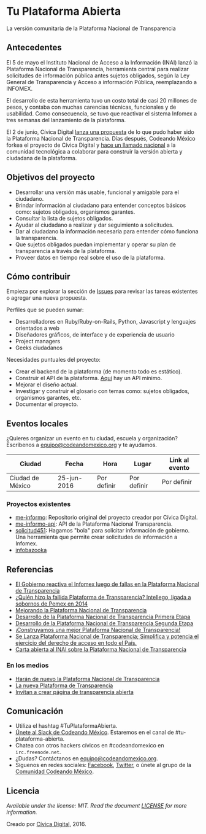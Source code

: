 # Tu Plataforma Abierta
La versión comunitaria de la Plataforma Nacional de Transparencia

## Antecedentes

El 5 de mayo el Instituto Nacional de Acceso a la Información (INAI) lanzó la Plataforma Nacional de Transparencia, herramienta central para realizar solicitudes de información pública antes sujetos obligados, según la Ley General de Transparencia y Acceso a información Pública, reemplazando a INFOMEX.

El desarrollo de esta herramienta tuvo un costo total de casi 20 millones de pesos, y contaba con muchas carencias técnicas, funcionales y de usabilidad. Como consecuencia, se tuvo que reactivar el sistema Infomex a tres semanas del lanzamiento de la plataforma.

El 2 de junio, Cívica Digital [lanza una propuesta](http://blog.civica.digital/2016/05/31/como-mejoramos-la-plataforma-nacional-de-transparencia/) de lo que pudo haber sido la Plataforma Nacional de Transparencia. Días después, Codeando México forkea el proyecto de Cívica Digital y [hace un llamado nacional](http://blog.codeandomexico.org/2016/06/06/la-plataforma-nacional-de-transparencia-abierta/) a la comunidad tecnológica a colaborar para construir la versión abierta y ciudadana de la plataforma.

## Objetivos del proyecto

* Desarrollar una versión más usable, funcional y amigable para el ciudadano.
* Brindar información al ciudadano para entender conceptos básicos como: sujetos obligados, organismos garantes.
* Consultar la lista de sujetos obligados.
* Ayudar al ciudadano a realizar y dar seguimiento a solicitudes.
* Dar al ciudadano la información necesaria para entender cómo funciona la transparencia.
* Que sujetos obligados puedan implementar y operar su plan de transparencia a través de la plataforma.
* Proveer datos en tiempo real sobre el uso de la plataforma.

## Cómo contribuir

Empieza por explorar la sección de [Issues](http://github.com/CodeandoMexico/me-informo/issues) para revisar las tareas existentes o agregar una nueva propuesta.

Perfiles que se pueden sumar:
* Desarrolladores en Ruby/Ruby-on-Rails, Python, Javascript y lenguajes orientados a web
* Diseñadores gráficos, de interface y de experiencia de usuario
* Project managers
* Geeks ciudadanos

Necesidades puntuales del proyecto:

* Crear el backend de la plataforma (de momento todo es estático).
* Construir el API de la plataforma. [Aquí](http://github.com/civica-digital/me-informo-api) hay un API mínimo. 
* Mejorar el diseño actual.
* Investigar y construir el glosario con temas como: sujetos obligados, organismos garantes, etc.
* Documentar el proyecto.

## Eventos locales

¿Quieres organizar un evento en tu ciudad, escuela y organización? Escríbenos a equipo@codeandomexico.org y te ayudamos.

|Ciudad|Fecha|Hora|Lugar|Link al evento|
|---|---|---|---|---|
|Ciudad de México|25-jun-2016|Por definir|Por definir|Por definir|


### Proyectos existentes

* [me-informo](http://github.com/civica-digital/me-informo): Repositorio original del proyecto creador por Cívica Digital.
* [me-informo-api](http://github.com/civica-digital/me-informo-api): API de la Plataforma Nacional Transparencia.
* [solicitud451](http://github.com/CodeandoMexico/solicitud451): Hagamos "bola" para solicitar información de gobierno. Una herramienta que permite crear solicitudes de información a Infomex.
* [infobazooka](http://github.com/CodeandoMexico/infobazooka) 

## Referencias

* [El Gobierno reactiva el Infomex luego de fallas en la Plataforma Nacional de Transparencia](http://www.sinembargo.mx/27-05-2016/1665474)
* [¿Quién hizo la fallida Plataforma de Transparencia? Intellego, ligada a sobornos de Pemex en 2014](http://www.sinembargo.mx/27-05-2016/1665474)
* [Mejorando la Plataforma Nacional de Transparencia](http://blog.civica.digital/2016/05/31/como-mejoramos-la-plataforma-nacional-de-transparencia/)
* [Desarrollo de la Plataforma Nacional de Transparencia Primera Etapa](http://compranetfacil.com/plataforma-nacional-de-transparencia-primera-etapa)
* [Desarrollo de la Plataforma Nacional de Transparencia Segunda Etapa](http://compranetfacil.com/plataforma-nacional-de-transparencia-segunda-etapa)
* [¡Construyamos una mejor Plataforma Nacional de Transparencia!](http://blog.codeandomexico.org/2016/06/06/la-plataforma-nacional-de-transparencia-abierta/)
* [Se Lanza Plataforma Nacional de Transparencia; Simplifica y potencia el ejercicio del derecho de acceso en todo el País.](http://inicio.ifai.org.mx/Comunicados/Comunicado%20INAI-128-16.pdf)
* [Carta abierta al INAI sobre la Plataforma Nacional de Transparencia](https://goo.gl/jOFBwH)

### En los medios

* [Harán de nuevo la Plataforma Nacional de Transparencia](http://hipertextual.com/2016/06/plataforma-nacional-de-transparencia)
* [La nueva Plataforma de Transparencia](http://www.eluniversal.com.mx/blogs/colectivo-mexico-informate/2016/06/9/la-nueva-plataforma-de-transparencia)
* [Invitan a crear página de transparencia abierta](http://www.ntrguadalajara.com/post.php?id_nota=41408)

## Comunicación

* Utiliza el hashtag #TuPlataformaAbierta.
* [Únete al Slack de Codeando México](http://slack.codeandomexico.org). Estaremos en el canal de #tu-plataforma-abierta.
* Chatea con otros hackers cívicos en #codeandomexico en `irc.freenode.net`.
* ¿Dudas? Contáctanos en [equipo@codeandomexico.org](mailto:equipo@codeandomexico.org).
* Síguenos en redes sociales: [Facebook](http://facebook.com/CodeandoMexico), [Twitter](http://twitter.com/CodeandoMexico), o únete al grupo de la [Comunidad Codeando México](http://facebook.com/groups/370710456416676/).

## Licencia

_Available under the license: MIT. Read the document [LICENSE](/LICENSE.md) for more information._

Creado por [Cívica Digital](http://civica.digital), 2016.
